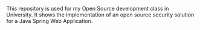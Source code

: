 This repository is used for my Open Source development class in University. 
It shows the implementation of an open source security solution for a Java Spring Web Application.
